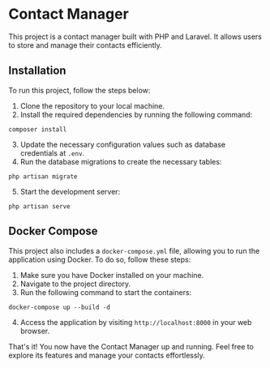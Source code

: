 # Contact Manager

This project is a contact manager built with PHP and Laravel. It allows users to store and manage their contacts efficiently. 

## Installation

To run this project, follow the steps below:

1. Clone the repository to your local machine.
2. Install the required dependencies by running the following command:
  ```
  composer install
  ```
3. Update the necessary configuration values such as database credentials at `.env`.
4. Run the database migrations to create the necessary tables:
  ```
  php artisan migrate
  ```
5. Start the development server:
  ```
  php artisan serve
  ```

## Docker Compose

This project also includes a `docker-compose.yml` file, allowing you to run the application using Docker. To do so, follow these steps:

1. Make sure you have Docker installed on your machine.
2. Navigate to the project directory.
3. Run the following command to start the containers:
  ```
  docker-compose up --build -d
  ```
4. Access the application by visiting `http://localhost:8000` in your web browser.

That's it! You now have the Contact Manager up and running. Feel free to explore its features and manage your contacts effortlessly.
